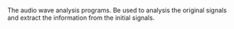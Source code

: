 The audio wave analysis programs.
Be used to analysis the original signals and extract the information from the initial signals.
